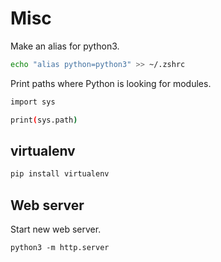 # Misc

Make an alias for python3.

```sh
echo "alias python=python3" >> ~/.zshrc
```

Print paths where Python is looking for modules.

```sh
import sys

print(sys.path)
```

## virtualenv

```sh
pip install virtualenv
```

## Web server

Start new web server.

```console
python3 -m http.server
```
